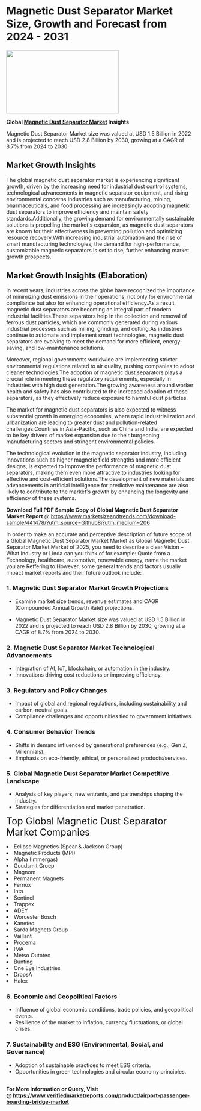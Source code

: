 <H1>Magnetic Dust Separator Market Size, Growth and Forecast from 2024 - 2031</H1><img class="aligncenter size-medium wp-image-584254" src="https://thirdeyenews.in/wp-content/uploads/2024/09/Global-Market-Research-300x168.jpeg" alt="" width="300" height="168" /><p><strong>Global&nbsp;<a href="https://www.marketsizeandtrends.com/download-sample/441478/?utm_source=Github8j?utm_medium=206">Magnetic Dust Separator Market</a> Insights</strong></p><p>Magnetic Dust Separator Market size was valued at USD 1.5 Billion in 2022 and is projected to reach USD 2.8 Billion by 2030, growing at a CAGR of 8.7% from 2024 to 2030.</p><p><h2>Market Growth Insights</h2> <p>The global magnetic dust separator market is experiencing significant growth, driven by the increasing need for industrial dust control systems, technological advancements in magnetic separator equipment, and rising environmental concerns.Industries such as manufacturing, mining, pharmaceuticals, and food processing are increasingly adopting magnetic dust separators to improve efficiency and maintain safety standards.Additionally, the growing demand for environmentally sustainable solutions is propelling the market's expansion, as magnetic dust separators are known for their effectiveness in preventing pollution and optimizing resource recovery.With increasing industrial automation and the rise of smart manufacturing technologies, the demand for high-performance, customizable magnetic separators is set to rise, further enhancing market growth prospects.</p> <h2>Market Growth Insights (Elaboration)</h2> <p>In recent years, industries across the globe have recognized the importance of minimizing dust emissions in their operations, not only for environmental compliance but also for enhancing operational efficiency.As a result, magnetic dust separators are becoming an integral part of modern industrial facilities.These separators help in the collection and removal of ferrous dust particles, which are commonly generated during various industrial processes such as milling, grinding, and cutting.As industries continue to automate and implement smart technologies, magnetic dust separators are evolving to meet the demand for more efficient, energy-saving, and low-maintenance solutions.</p> <p>Moreover, regional governments worldwide are implementing stricter environmental regulations related to air quality, pushing companies to adopt cleaner technologies.The adoption of magnetic dust separators plays a crucial role in meeting these regulatory requirements, especially in industries with high dust generation.The growing awareness around worker health and safety has also contributed to the increased adoption of these separators, as they effectively reduce exposure to harmful dust particles.</p> <p>The market for magnetic dust separators is also expected to witness substantial growth in emerging economies, where rapid industrialization and urbanization are leading to greater dust and pollution-related challenges.Countries in Asia-Pacific, such as China and India, are expected to be key drivers of market expansion due to their burgeoning manufacturing sectors and stringent environmental policies.</p> <p>The technological evolution in the magnetic separator industry, including innovations such as higher magnetic field strengths and more efficient designs, is expected to improve the performance of magnetic dust separators, making them even more attractive to industries looking for effective and cost-efficient solutions.The development of new materials and advancements in artificial intelligence for predictive maintenance are also likely to contribute to the market's growth by enhancing the longevity and efficiency of these systems.</p> <p><span class=""><strong>Download Full PDF Sample Copy of Global Magnetic Dust Separator Market Report</strong> @ <a href="https://www.marketsizeandtrends.com/download-sample/441478/?utm_source=Github8j?utm_medium=206" target="_blank">https://www.marketsizeandtrends.com/download-sample/441478/?utm_source=Github8j?utm_medium=206</a></span></p><p>In order to make an accurate and perceptive description of future scope of a Global&nbsp;Magnetic Dust Separator Market Market as Global&nbsp;Magnetic Dust Separator Market Market of 2025, you need to describe a clear Vision &ndash; What Industry or Linda can you think of for example: Quote from a Technology, healthcare, automotive, renewable energy, name the market you are Reffering to.However, some general trends and factors usually impact market reports and their future outlook include:</p><h3>1.&nbsp;<strong>Magnetic Dust Separator Market Growth Projections</strong></h3><ul><li>Examine market size trends, revenue estimates and CAGR (Compounded Annual Growth Rate) projections.</li><li><p>Magnetic Dust Separator Market size was valued at USD 1.5 Billion in 2022 and is projected to reach USD 2.8 Billion by 2030, growing at a CAGR of 8.7% from 2024 to 2030.</p></li></ul><h3>2.&nbsp;<strong>Magnetic Dust Separator Market Technological Advancements</strong></h3><ul><li>Integration of AI, IoT, blockchain, or automation in the industry.</li><li>Innovations driving cost reductions or improving efficiency.</li></ul><h3>3.&nbsp;<strong>Regulatory and Policy Changes</strong></h3><ul><li>Impact of global and regional regulations, including sustainability and carbon-neutral goals.</li><li>Compliance challenges and opportunities tied to government initiatives.</li></ul><h3>4.&nbsp;<strong>Consumer Behavior Trends</strong></h3><ul><li>Shifts in demand influenced by generational preferences (e.g., Gen Z, Millennials).</li><li>Emphasis on eco-friendly, ethical, or personalized products/services.</li></ul><h3>5.&nbsp;<strong>Global Magnetic Dust Separator Market Competitive Landscape</strong></h3><ul><li>Analysis of key players, new entrants, and partnerships shaping the industry.</li><li>Strategies for differentiation and market penetration.</li></ul><p data-pm-slice="1 1 []"><span style="color: inherit; font-family: inherit; font-size: 25px;">Top Global Magnetic Dust Separator Market Companies</span></p><div class="" data-test-id=""><p><li>Eclipse Magnetics (Spear & Jackson Group)</li><li> Magnetic Products (MPI)</li><li> Alpha (Immergas)</li><li> Goudsmit Groep</li><li> Magnom</li><li> Permanent Magnets</li><li> Fernox</li><li> Inta</li><li> Sentinel</li><li> Trappex</li><li> ADEY</li><li> Worcester Bosch</li><li> Kanetec</li><li> Sarda Magnets Group</li><li> Vaillant</li><li> Procema</li><li> IMA</li><li> Metso Outotec</li><li> Bunting</li><li> One Eye Industries</li><li> DropsA</li><li> Halex</li></p></div><h3>6.&nbsp;<strong>Economic and Geopolitical Factors</strong></h3><ul><li>Influence of global economic conditions, trade policies, and geopolitical events.</li><li>Resilience of the market to inflation, currency fluctuations, or global crises.</li></ul><h3>7.&nbsp;<strong>Sustainability and ESG (Environmental, Social, and Governance)</strong></h3><ul><li>Adoption of sustainable practices to meet ESG criteria.</li><li>Opportunities in green technologies and circular economy principles.</li></ul><h2><strong style="font-size: 14px;">For More Information or Query, Visit @&nbsp;</strong><a style="background-color: #ffffff; font-size: 14px;" href="https://www.marketsizeandtrends.com/report/magnetic-dust-separator-market/" target="_blank">https://www.verifiedmarketreports.com/product/airport-passenger-boarding-bridge-market</a></h2>